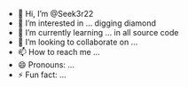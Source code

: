 - 👋 Hi, I’m @Seek3r22
- 👀 I’m interested in ... digging diamond
- 🌱 I’m currently learning ... in all source code
- 💞️ I’m looking to collaborate on ... 
- 📫 How to reach me ... 
- 😄 Pronouns: ...
- ⚡ Fun fact: ...

<!---
Seek3r22/Seek3r22 is a ✨ special ✨ repository because its `README.md` (this file) appears on your GitHub profile.
You can click the Preview link to take a look at your changes.
--->

